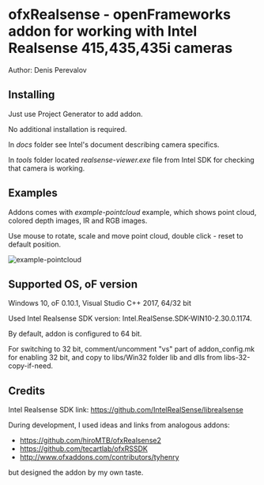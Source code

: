 # ofxRealsense - openFrameworks addon for working with Intel Realsense 415,435,435i cameras


Author: Denis Perevalov

## Installing

Just use Project Generator to add addon.

No additional installation is required.

In *docs* folder see Intel's document describing camera specifics.

In *tools* folder located *realsense-viewer.exe* file from Intel SDK for checking that camera is working. 


## Examples

Addons comes with *example-pointcloud* example, which shows point cloud, colored depth images, IR and RGB images.

Use mouse to rotate, scale and move point cloud, double click - reset to default position.

![example-pointcloud](https://github.com/perevalovds/ofxRealsense/raw/master/docs/example-pointcloud_shot.jpg "example-pointcloud screenshot")


## Supported OS, oF version

Windows 10, oF 0.10.1, Visual Studio C++ 2017, 64/32 bit

Used Intel Realsense SDK version: Intel.RealSense.SDK-WIN10-2.30.0.1174.

By default, addon is configured to 64 bit.

For switching to 32 bit, comment/uncomment "vs" part of addon_config.mk for enabling 32 bit, and copy to libs/Win32 folder lib and dlls from libs-32-copy-if-need.

## Credits

Intel Realsense SDK link: https://github.com/IntelRealSense/librealsense

During development, I used ideas and links from analogous addons: 
* https://github.com/hiroMTB/ofxRealsense2 
* https://github.com/tecartlab/ofxRSSDK 
* http://www.ofxaddons.com/contributors/tyhenry 

but designed the addon by my own taste.
